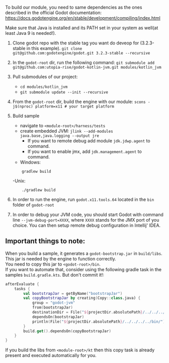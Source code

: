 To build our module, you need to same dependencies as the ones described in the official Godot documentation:
https://docs.godotengine.org/en/stable/development/compiling/index.html

Make sure that Java is installed and its PATH set in your system as well(at least Java 9 is needed!).

1. Clone godot repo with the stable tag you want do deveop for (3.2.3-stable in this example). `git clone git@github.com:godotengine/godot.git 3.2.3-stable --recursive`

2. In the `godot-root` dir, run the following command: `git submodule add git@github.com:utopia-rise/godot-kotlin-jvm.git modules/kotlin_jvm`

3. Pull submodules of our project: 
    - `cd modules/kotlin_jvm`
    - `git submodule update --init --recursive`

4. From the `godot-root` dir, build the engine with our module: `scons -j$(nproc) platform=x11 # your target platform`

5. Build sample
    - navigate to `<module-root>/harness/tests`
    - create embedded JVM: `jlink --add-modules java.base,java.logging --output jre`
        - If you want to remote debug add module `jdk.jdwp.agent` to command.
        - If you want to enable jmx, add `jdk.management.agent` to command.
    - Windows: 
	```shell
		gradlew build
	```
	-Unix: 
	```shell
		./gradlew build
	``` 

6. In order to run the engine, run `godot.x11.tools.64` located in the `bin` folder of `godot-root`

7. In order to debug your JVM code, you should start Godot with command line `--jvm-debug-port=XXXX`, where `XXXX`
stands for the JMX port of you choice. You can then setup remote debug configuration in Intellij' IDEA.

## Important things to note:
When you build a sample, it generates a `godot-bootstrap.jar` in `build/libs`. This jar is needed by the engine to function correctly.  
You need to copy this jar to `<godot-root>/bin`.  
If you want to automate that, consider using the following gradle task in the samples `build.gradle.kts`. But don't commit it!:

```kotlin
afterEvaluate {
    tasks {
        val bootstrapJar = getByName("bootstrapJar")
        val copyBootstrapJar by creating(Copy::class.java) {
            group = "godot-jvm"
            from(bootstrapJar)
            destinationDir = File("${projectDir.absolutePath}/../../../../bin/")
            dependsOn(bootstrapJar)
            println(File("${projectDir.absolutePath}/../../../../bin/").absolutePath)
        }
        build.get().dependsOn(copyBootstrapJar)
    }
}
```

If you build the libs from `<module-root>/kt` then this copy task is already present and executed automatically for you.
